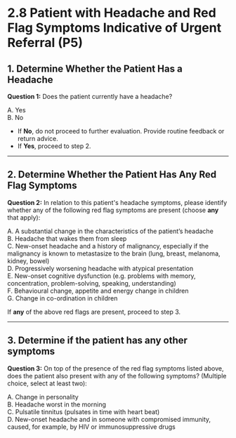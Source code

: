 # 2.8 Patient with Headache and Red Flag Symptoms Indicative of Urgent Referral (P5)

## 1. Determine Whether the Patient Has a Headache

**Question 1:** Does the patient currently have a headache?

A. Yes  
B. No  

- If **No**, do not proceed to further evaluation. Provide routine feedback or return advice.  
- If **Yes**, proceed to step 2.

---

## 2. Determine Whether the Patient Has Any Red Flag Symptoms

**Question 2:** In relation to this patient's headache symptoms, please identify whether any of the following red flag symptoms are present (choose **any** that apply):

A. A substantial change in the characteristics of the patient’s headache  
B. Headache that wakes them from sleep  
C. New-onset headache and a history of malignancy, especially if the malignancy is known to metastasize to the brain (lung, breast, melanoma, kidney, bowel)  
D. Progressively worsening headache with atypical presentation  
E. New-onset cognitive dysfunction (e.g. problems with memory, concentration, problem-solving, speaking, understanding)  
F. Behavioural change, appetite and energy change in children  
G. Change in co-ordination in children  

If **any** of the above red flags are present, proceed to step 3.

---

## 3. Determine if the patient has any other symptoms

**Question 3:** On top of the presence of the red flag symptoms listed above, does the patient also present with any of the following symptoms? (Multiple choice, select at least two):

A. Change in personality  
B. Headache worst in the morning  
C. Pulsatile tinnitus (pulsates in time with heart beat)  
D. New-onset headache and in someone with compromised immunity, caused, for example, by HIV or immunosuppressive drugs
